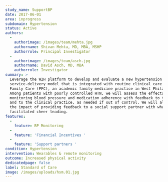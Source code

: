 ```yaml
---
study_name: SupportBP
date: 2017-06-01
area: inprogress
subdomain: Hypertension
status: Active
authors:
  - 
    authorimage: /images/team/mehta.jpg
    authorname: Shivan Mehta, MD, MBA, MSHP
    authorrole: Principal Investigator
  - 
    authorimage: /images/team/asch.jpg
    authorname: David Asch, MD, MBA
    authorrole: Investigator
summary: >
  Leverage the W2H platform to develop and evaluate a new hypertension
  service-delivery model that is integrated with routine clinical care at Penn
  Family Care (PFC), an academic family medicine practice in West Philadelphia.
  Among patients with poorly controlled HTN, we will assess the effects of
  monitoring blood pressure and medication adherence with feedback to the patient
  and to the clinical practice, as needed if out of control. We will also compare
  the impact of providing feedback to a social support partner with what we call
  facilitated cheer leading.
features:
  - 
    feature: BP Monitoring
  - 
    feature: 'Financial Incentives '
  - 
    feature: 'Support partners '
condition: Hypertension
intervention: Wearables & remote monitoring
outcome: Increased physical activity
dedicatedpage: false
label: Standard of Care 
image: /images/uploads/hsm.01.jpg
---
```

